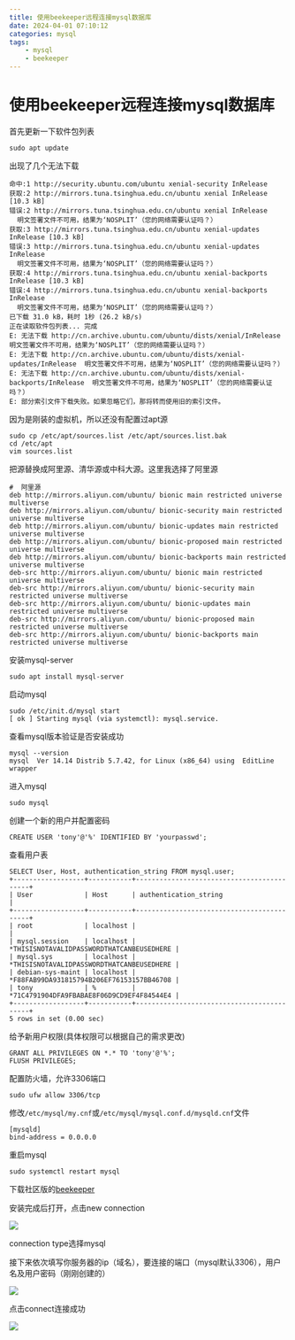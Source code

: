 ```yaml
---
title: 使用beekeeper远程连接mysql数据库
date: 2024-04-01 07:10:12
categories: mysql
tags: 
    - mysql
    - beekeeper
---
```


# 使用beekeeper远程连接mysql数据库

首先更新一下软件包列表
```
sudo apt update
```
出现了几个无法下载
```
命中:1 http://security.ubuntu.com/ubuntu xenial-security InRelease
获取:2 http://mirrors.tuna.tsinghua.edu.cn/ubuntu xenial InRelease [10.3 kB]
错误:2 http://mirrors.tuna.tsinghua.edu.cn/ubuntu xenial InRelease
  明文签署文件不可用，结果为‘NOSPLIT’（您的网络需要认证吗？）
获取:3 http://mirrors.tuna.tsinghua.edu.cn/ubuntu xenial-updates InRelease [10.3 kB]
错误:3 http://mirrors.tuna.tsinghua.edu.cn/ubuntu xenial-updates InRelease
  明文签署文件不可用，结果为‘NOSPLIT’（您的网络需要认证吗？）
获取:4 http://mirrors.tuna.tsinghua.edu.cn/ubuntu xenial-backports InRelease [10.3 kB]
错误:4 http://mirrors.tuna.tsinghua.edu.cn/ubuntu xenial-backports InRelease
  明文签署文件不可用，结果为‘NOSPLIT’（您的网络需要认证吗？）
已下载 31.0 kB，耗时 1秒 (26.2 kB/s)
正在读取软件包列表... 完成
E: 无法下载 http://cn.archive.ubuntu.com/ubuntu/dists/xenial/InRelease  明文签署文件不可用，结果为‘NOSPLIT’（您的网络需要认证吗？）
E: 无法下载 http://cn.archive.ubuntu.com/ubuntu/dists/xenial-updates/InRelease  明文签署文件不可用，结果为‘NOSPLIT’（您的网络需要认证吗？）
E: 无法下载 http://cn.archive.ubuntu.com/ubuntu/dists/xenial-backports/InRelease  明文签署文件不可用，结果为‘NOSPLIT’（您的网络需要认证吗？）
E: 部分索引文件下载失败。如果忽略它们，那将转而使用旧的索引文件。
```
因为是刚装的虚拟机，所以还没有配置过apt源
```
sudo cp /etc/apt/sources.list /etc/apt/sources.list.bak
cd /etc/apt
vim sources.list
```
把源替换成阿里源、清华源或中科大源。这里我选择了阿里源
```
#  阿里源
deb http://mirrors.aliyun.com/ubuntu/ bionic main restricted universe multiverse
deb http://mirrors.aliyun.com/ubuntu/ bionic-security main restricted universe multiverse
deb http://mirrors.aliyun.com/ubuntu/ bionic-updates main restricted universe multiverse
deb http://mirrors.aliyun.com/ubuntu/ bionic-proposed main restricted universe multiverse
deb http://mirrors.aliyun.com/ubuntu/ bionic-backports main restricted universe multiverse
deb-src http://mirrors.aliyun.com/ubuntu/ bionic main restricted universe multiverse
deb-src http://mirrors.aliyun.com/ubuntu/ bionic-security main restricted universe multiverse
deb-src http://mirrors.aliyun.com/ubuntu/ bionic-updates main restricted universe multiverse
deb-src http://mirrors.aliyun.com/ubuntu/ bionic-proposed main restricted universe multiverse
deb-src http://mirrors.aliyun.com/ubuntu/ bionic-backports main restricted universe multiverse
```
安装mysql-server
```
sudo apt install mysql-server
```
启动mysql
```
sudo /etc/init.d/mysql start
[ ok ] Starting mysql (via systemctl): mysql.service.
```
查看mysql版本验证是否安装成功
```
mysql --version
mysql  Ver 14.14 Distrib 5.7.42, for Linux (x86_64) using  EditLine wrapper
```
进入mysql
```
sudo mysql
```
创建一个新的用户并配置密码
```
CREATE USER 'tony'@'%' IDENTIFIED BY 'yourpasswd';
```
查看用户表
```
SELECT User, Host, authentication_string FROM mysql.user;
+------------------+-----------+-------------------------------------------+
| User             | Host      | authentication_string                     |
+------------------+-----------+-------------------------------------------+
| root             | localhost |                                           |
| mysql.session    | localhost | *THISISNOTAVALIDPASSWORDTHATCANBEUSEDHERE |
| mysql.sys        | localhost | *THISISNOTAVALIDPASSWORDTHATCANBEUSEDHERE |
| debian-sys-maint | localhost | *F88FAB99DA931815794B206EF76153157BB46708 |
| tony             | %         | *71C4791904DFA9FBABAE8F06D9CD9EF4F84544E4 |
+------------------+-----------+-------------------------------------------+
5 rows in set (0.00 sec)
```
给予新用户权限(具体权限可以根据自己的需求更改)
```
GRANT ALL PRIVILEGES ON *.* TO 'tony'@'%';
FLUSH PRIVILEGES;
```
配置防火墙，允许3306端口
```
sudo ufw allow 3306/tcp
```
修改`/etc/mysql/my.cnf`或`/etc/mysql/mysql.conf.d/mysqld.cnf`文件
```
[mysqld]
bind-address = 0.0.0.0
```
重启mysql
```
sudo systemctl restart mysql
```
下载社区版的[beekeeper](https://github.com/beekeeper-studio/beekeeper-studio/releases)

安装完成后打开，点击new connection

![](https://s2.loli.net/2024/04/01/jTJO8cdCuRv3PB2.png)

connection type选择mysql

接下来依次填写你服务器的ip（域名），要连接的端口（mysql默认3306），用户名及用户密码（刚刚创建的）

![](https://s2.loli.net/2024/04/01/8lvArm9iFsS4H3q.png)

点击connect连接成功

![](https://s2.loli.net/2024/04/01/K6EXShsaJ7WilUp.png)